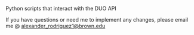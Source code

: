 Python scripts that interact with the DUO API 

If you have questions or need me to implement any changes, please email me @ alexander_rodriguez1@brown.edu
